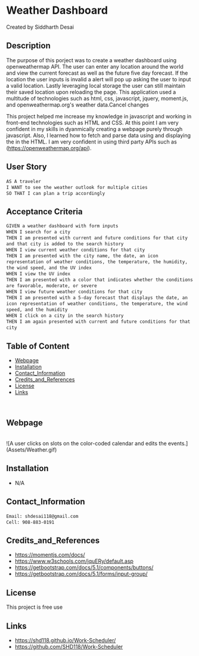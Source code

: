 # Weather Dashboard
Created by Siddharth Desai

## Description

The purpose of this porject was to create a weather dashboard using openweathermap API. The user can enter any location around the world and view the current forecast as well as the future five day forecast. If the location the user inputs is invalid a alert will pop up asking the user to input a valid location. Lastly leveraging local storage the user can still maintain their saved location upon reloading the page. This application used a multitude of technologies such as html, css, javascript, jquery, moment.js, and openweathermap.org's weather data.Cancel changes

This project helped me increase my knowledge in javascript and working in front-end technologies such as HTML and CSS. At this point I am very confident in my skills in dyanmically creating a webpage purely through javascript. Also, I learned how to fetch and parse data using and displaying the in the HTML. I am very confident in using third party APIs such as (https://openweathermap.org/api).

## User Story

```
AS A traveler
I WANT to see the weather outlook for multiple cities
SO THAT I can plan a trip accordingly
```

## Acceptance Criteria

```
GIVEN a weather dashboard with form inputs
WHEN I search for a city
THEN I am presented with current and future conditions for that city and that city is added to the search history
WHEN I view current weather conditions for that city
THEN I am presented with the city name, the date, an icon representation of weather conditions, the temperature, the humidity, the wind speed, and the UV index
WHEN I view the UV index
THEN I am presented with a color that indicates whether the conditions are favorable, moderate, or severe
WHEN I view future weather conditions for that city
THEN I am presented with a 5-day forecast that displays the date, an icon representation of weather conditions, the temperature, the wind speed, and the humidity
WHEN I click on a city in the search history
THEN I am again presented with current and future conditions for that city

```



## Table of Content
- [Webpage](#webpage)
- [Installation](#installation)
- [Contact_Information](#contact_information)
- [Credits_and_References](#credits_and_references)
- [License](#license)
- [Links](#links)

<br/>

## Webpage


<br/>
![A user clicks on slots on the color-coded calendar and edits the events.](Assets/Weather.gif)



## Installation

* N/A
 


## Contact_Information

```
Email: shdesai118@gmail.com
Cell: 908-883-0191
```

## Credits_and_References
* https://momentjs.com/docs/
* https://www.w3schools.com/jquERy/default.asp
* https://getbootstrap.com/docs/5.1/components/buttons/
* https://getbootstrap.com/docs/5.1/forms/input-group/

## License

This project is free use

## Links
* https://shd118.github.io/Work-Scheduler/
* https://github.com/SHD118/Work-Scheduler

